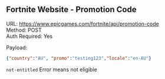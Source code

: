 ## Fortnite Website - Promotion Code

URL: https://www.epicgames.com/fortnite/api/promotion-code \
Method: POST \
Auth Required: Yes

Payload:

```json
{"country":"AU", "promo":"testing123","locale":"en-AU"}
```

`not-entitled` Error means not eligible
